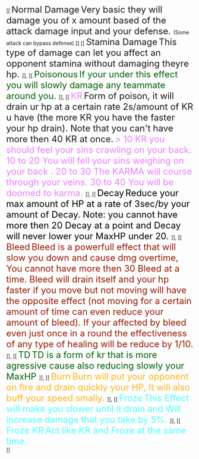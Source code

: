 [[
	<font size="5">Normal Damage</font> <font size="5">
	Very basic they will damage you of x amount based of the attack damage input and your defense. </font> 
	(Some attack can bypass defense)
	]]
[[
	<font size="5">Stamina Damage</font> <font size="5">
	This type of damage can let you affect an opponent stamina without damaging theyre hp. </font> 
	]],
 [[
	<font color="#006106" size="5">Poisonous</font> 
	<font color="#006106" size="5">
	If your under this effect you will slowly damage any teammate around you.
	</font> 
	]],
 [[
	<font color="#EA80FF" size="5"><stroke color="#550080" joins="miter" thickness="4" transparency="0.1">KR</stroke></font> <font size="5">
	Form of poison, it will drain ur hp at a certain rate 2s/amount of KR u have (the more KR you have the faster your hp drain).
	Note that you can't have more then 40 KR at once.</font> <font color="#EA80FF" size="5"><stroke color="#550080" joins="miter" thickness="4" transparency="0.1"> 
	> 10 KR you should feel your sins crawling on your back. 
	10 to 20 You will fell your sins weighing on your back .
	20 to 30 The KARMA will course through your veins.
	30 to 40 You will be doomed to karma. </stroke></font> 
	]],
 [[
	<font color="#000000" size="5"><stroke color="#ffffff" joins="miter" thickness="4" transparency="0">Decay</stroke></font> <font color="#000000" size="5"><stroke color="#ffffff" joins="miter" thickness="4" transparency="0">
	Reduce your max amount of HP at a rate of 3sec/by your amount of Decay.
	Note: you cannot have more then 20 Decay at a point and Decay will never lower your MaxHP under 20. 
	</stroke></font> 
	]],
[[
	<font color="#991900" size="5"><stroke color="#4D0D00" joins="miter" thickness="4" transparency="0">Bleed</stroke></font> <font color="#991900" size="5"><stroke color="#4D0D00" joins="miter" thickness="4" transparency="0">
	Bleed is a powerfull effect that will slow you down and cause dmg overtime, You cannot have more then 30 Bleed at a time.
	Bleed will drain itself and your hp faster if you move but not moving will have the opposite effect (not moving for a certain amount of time can even reduce your amount of bleed).
	If your affected by bleed even just once in a round the effectiveness of any type of healing will be reduce by 1/10.
	</stroke></font> 
	]],
[[
	<font color="#006106" size="5"><stroke color="#002102" joins="miter" thickness="4" transparency="0.1">TD</stroke></font> <font color="#006106" size="5"><stroke color="#002102" joins="miter" thickness="4" transparency="0.1">
	TD is a form of kr that is more agressive cause also reducing slowly your MaxHP
	</stroke></font> 
	]],
 [[
	<font color="#FFB319" size="5"><stroke color="#FF8000" joins="miter" thickness="4" transparency="0.1">Burn</stroke></font> <font color="#FFB319" size="5"><stroke color="#FF8000" joins="miter" thickness="4" transparency="0.1">
	Burn will put your opponent on fire and drain quickly your HP, It will also buff your speed smally.
	</stroke></font>
	]],
 [[
	<font color="#4DFFFF" size="5"><stroke color="#B3F2FF" joins="miter" thickness="4" transparency="0.1">Froze</stroke></font> <font color="#4DFFFF" size="5"><stroke color="#B3F2FF" joins="miter" thickness="4" transparency="0.1">
	This Effect will make you slower until it drain and Will increase damage that you take by 5%.
	</stroke></font>
	]],
[[
	<font color="#4DFFFF" size="5"><stroke color="#B3F2FF" joins="miter" thickness="4" transparency="0.1">Froze KR</stroke></font> <font color="#4DFFFF" size="5"><stroke color="#B3F2FF" joins="miter" thickness="4" transparency="0.1">
	Act like KR and Froze at the same time.  
	</stroke></font>
	]]
